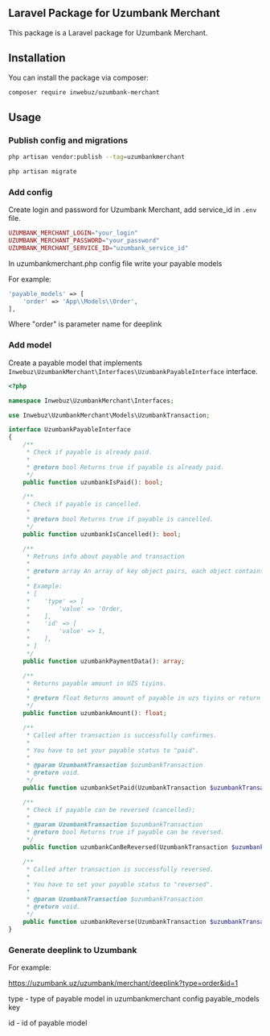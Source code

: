 ## Laravel Package for Uzumbank Merchant

This package is a Laravel package for Uzumbank Merchant.

## Installation

You can install the package via composer:

```bash
composer require inwebuz/uzumbank-merchant
```

## Usage

### Publish config and migrations

```bash
php artisan vendor:publish --tag=uzumbankmerchant
```

```bash
php artisan migrate
```

### Add config

Create login and password for Uzumbank Merchant, add service_id in `.env` file.

```php
UZUMBANK_MERCHANT_LOGIN="your_login"
UZUMBANK_MERCHANT_PASSWORD="your_password"
UZUMBANK_MERCHANT_SERVICE_ID="uzumbank_service_id"
```

In uzumbankmerchant.php config file write your payable models

For example:

```php
'payable_models' => [
    'order' => 'App\\Models\\Order',
],
```

Where "order" is parameter name for deeplink

### Add model

Create a payable model that implements `Inwebuz\UzumbankMerchant\Interfaces\UzumbankPayableInterface` interface.

```php
<?php

namespace Inwebuz\UzumbankMerchant\Interfaces;

use Inwebuz\UzumbankMerchant\Models\UzumbankTransaction;

interface UzumbankPayableInterface
{
    /**
     * Check if payable is already paid.
     *
     * @return bool Returns true if payable is already paid.
     */
    public function uzumbankIsPaid(): bool;

    /**
     * Check if payable is cancelled.
     *
     * @return bool Returns true if payable is cancelled.
     */
    public function uzumbankIsCancelled(): bool;

    /**
     * Retruns info about payable and transaction
     *
     * @return array An array of key object pairs, each object contains "value" key and value of that key.
     * 
     * Example:
     * [
     *    'type' => [
     *        'value' => 'Order,
     *    ],
     *    'id' => [
     *        'value' => 1,
     *    ],
     * ]
     */
    public function uzumbankPaymentData(): array;

    /**
     * Returns payable amount in UZS tiyins.
     *
     * @return float Returns amount of payable in uzs tiyins or return 0 to allow any amount.
     */
    public function uzumbankAmount(): float;

    /**
     * Called after transaction is successfully confirmes.
     *
     * You have to set your payable status to "paid".
     * 
     * @param UzumbankTransaction $uzumbankTransaction
     * @return void.
     */
    public function uzumbankSetPaid(UzumbankTransaction $uzumbankTransaction): void;

    /**
     * Check if payable can be reversed (cancelled);
     *
     * @param UzumbankTransaction $uzumbankTransaction
     * @return bool Returns true if payable can be reversed.
     */
    public function uzumbankCanBeReversed(UzumbankTransaction $uzumbankTransaction): bool;

    /**
     * Called after transaction is successfully reversed.
     *
     * You have to set your payable status to "reversed".
     * 
     * @param UzumbankTransaction $uzumbankTransaction
     * @return void.
     */
    public function uzumbankReverse(UzumbankTransaction $uzumbankTransaction): void;
}
```

### Generate deeplink to Uzumbank

For example:

https://uzumbank.uz/uzumbank/merchant/deeplink?type=order&id=1

type - type of payable model in uzumbankmerchant config payable_models key

id - id of payable model
